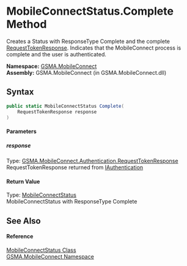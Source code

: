 MobileConnectStatus.Complete Method
===================================
Creates a Status with ResponseType Complete and the complete [RequestTokenResponse][1]. Indicates that the MobileConnect process is complete and the user is authenticated.

**Namespace:** [GSMA.MobileConnect][2]  
**Assembly:** GSMA.MobileConnect (in GSMA.MobileConnect.dll)

Syntax
------

```csharp
public static MobileConnectStatus Complete(
	RequestTokenResponse response
)
```

#### Parameters

##### *response*
Type: [GSMA.MobileConnect.Authentication.RequestTokenResponse][1]  
RequestTokenResponse returned from [IAuthentication][3]

#### Return Value
Type: [MobileConnectStatus][4]  
MobileConnectStatus with ResponseType Complete

See Also
--------

#### Reference
[MobileConnectStatus Class][4]  
[GSMA.MobileConnect Namespace][2]  

[1]: ../../GSMA.MobileConnect.Authentication/RequestTokenResponse/README.md
[2]: ../README.md
[3]: ../../GSMA.MobileConnect.Authentication/IAuthentication/README.md
[4]: README.md
[5]: ../../_icons/Help.png